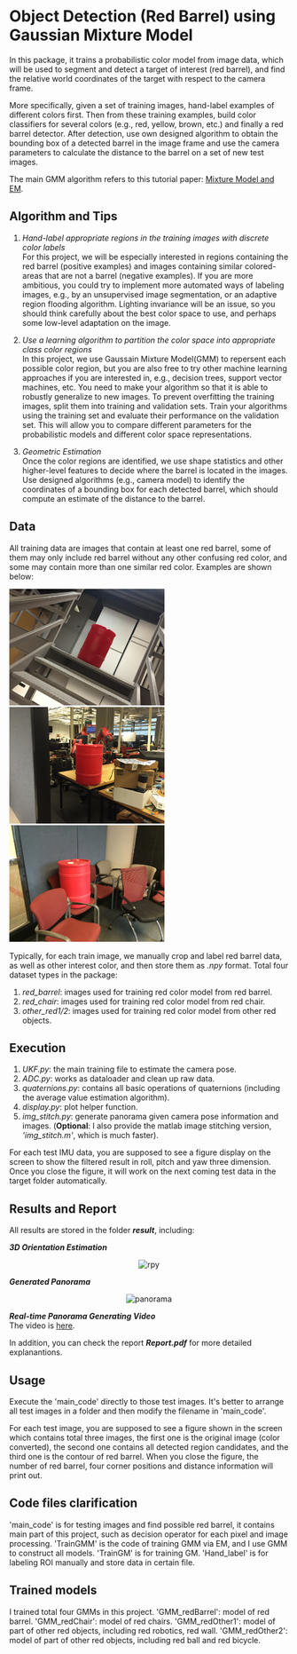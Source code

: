 # Object Detection (Red Barrel) using Gaussian Mixture Model

In this package, it trains a probabilistic color model from image data, which will be used to segment and detect a target of interest (red barrel), and find the relative world coordinates of the target with respect to the camera frame.          

More specifically, given a set of training images, hand-label examples of different colors first. Then from these training examples, build color classifiers for several colors (e.g., red, yellow, brown, etc.) and finally a red barrel detector. After detection, use own designed algorithm to obtain the bounding box of a detected barrel in the image frame and use the camera parameters to calculate the distance to the barrel on a set of new test images.        

The main GMM algorithm refers to this tutorial paper: [Mixture Model and EM](http://www.cse.psu.edu/~rtc12/CSE586Spring2010/papers/prmlMixturesEM.pdf).


Algorithm and Tips
------------------
1. _Hand-label appropriate regions in the training images with discrete color labels_                   
For this project, we will be especially interested in regions containing the red barrel (positive examples) and images containing similar colored-areas that are not a barrel (negative examples). If you are more ambitious, you could try to implement more automated ways of labeling images, e.g., by an unsupervised image segmentation, or an adaptive region flooding algorithm. Lighting invariance will be an issue, so you should think carefully about the best color space to use, and perhaps some low-level adaptation on the image.        
2. _Use a learning algorithm to partition the color space into appropriate class color regions_           
In this project, we use Gaussain Mixture Model(GMM) to repersent each possible color region, but you are also free to try other machine learning approaches if you are interested in, e.g., decision trees, support vector machines, etc. You need to make your algorithm so that it is able to robustly generalize to new images. To prevent overfitting the training images, split them into training and validation sets. Train your algorithms using the training set and evaluate their performance on the validation set. This will allow you to compare different parameters for the probabilistic models and different color space representations.          

3. _Geometric Estimation_           
Once the color regions are identified, we use shape statistics and other higher-level features to decide where the barrel is located in the images. Use designed algorithms (e.g., camera model) to identify the coordinates of a bounding box for each detected barrel, which should compute an estimate of the distance to the barrel.        


Data
-----
All training data are images that contain at least one red barrel, some of them may only include red barrel without any other confusing red color, and some may contain more than one similar red color. Examples are shown below:

<p >
<align="left">
  <img src = "./data/red_barrel/2.14.png?raw=true" width="280" height="210">
<align="center">
  <img src = "./data/other_red1/2.8.png?raw=true" width="280" height="210">
<align="right">
  <img src = "./data/red_chair/2.6.png?raw=true" width="280" height="210">
</p>

Typically, for each train image, we manually crop and label red barrel data, as well as other interest color, and then store them as _.npy_ format. Total four dataset types in the package:     
1. _red_barrel_: images used for training red color model from red barrel.
2. _red_chair_: images used for training red color model from red chair.
3. _other_red1/2_: images used for training red color model from other red objects.       


Execution
---------
1. _UKF.py_: the main training file to estimate the camera pose.
2. _ADC.py_: works as dataloader and clean up raw data.
3. _quaternions.py_: contains all basic operations of quaternions (including the average value estimation algorithm).
4. _display.py_: plot helper function.
5. _img_stitch.py_: generate panorama given camera pose information and images. (**Optional**: I also provide the matlab image stitching version, _'img_stitch.m'_, which is much faster).         


For each test IMU data, you are supposed to see a figure display on the screen to show the filtered result in roll, pitch and yaw three dimension. Once you close the figure, it will work on the next coming test data in the target folder automatically. 


Results and Report
-------
All results are stored in the folder **_result_**, including:

**_3D Orientation Estimation_**
<div align=center>
  <img width="560" height="420" src="./result/ori_est.jpg", alt="rpy"/>
</div>

**_Generated Panorama_** 
<div align=center>
   <img width="650" height="380" src="./result/panorama.jpg", alt="panorama"/>
</div>

**_Real-time Panorama Generating Video_**         
The video is [here](https://drive.google.com/open?id=0B-YfsvV6PlJRaEtVb0pjTnNSaE0).



In addition, you can check the report **_Report.pdf_** for more detailed explanantions.

Usage
-----
Execute the 'main_code' directly to those test images. It's better to arrange all test images in a folder and then modify the filename in 'main_code'.

For each test image, you are supposed to see a figure shown in the screen which contains total three images, the first one is the original image (color converted), the second one contains all detected region candidates, and the third one is the contour of red barrel. When you close the figure, the number of red barrel, four corner positions and distance information will print out. 

Code files clarification 
----------
'main_code' is for testing images and find possible red barrel, it contains main part of this project, such as decision operator for each pixel and image processing.
'TrainGMM' is the code of training GMM via EM, and I use GMM to construct all models. 
'TrainGM' is for training GM.
'Hand_label' is for labeling ROI manually and store data in certain file.

Trained models
--------------
I trained total four GMMs in this project.
'GMM_redBarrel': model of red barrel.
'GMM_redChair': model of red chairs.
'GMM_redOther1': model of part of other red objects, including red robotics, red wall.
'GMM_redOther2': model of part of other red objects, including red ball and red bicycle.



